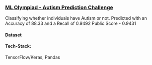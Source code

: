 ### [ML Olympiad - Autism Prediction Challenge](https://www.kaggle.com/c/autism-prediction/overview)
Classifying whether individuals have Autism or not.
Predicted with an Accuracy of 88.33 and a Recall of 0.9492
Public Score - 0.9431

#### [Dataset](https://www.kaggle.com/c/autism-prediction/data)

#### Tech-Stack:
TensorFlow/Keras, Pandas
